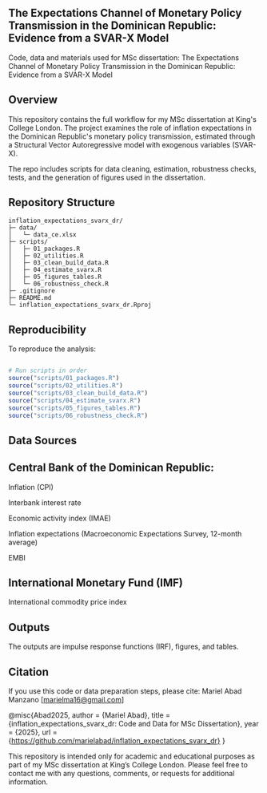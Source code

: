 ## The Expectations Channel of Monetary Policy Transmission in the Dominican Republic: Evidence from a SVAR-X Model
Code, data and materials used for MSc dissertation: The Expectations Channel of Monetary Policy Transmission in the Dominican Republic: Evidence from a SVAR-X Model

## Overview
This repository contains the full workflow for my MSc dissertation at King's College London. The project examines the role of inflation expectations in the Dominican Republic's monetary policy transmission, estimated through a Structural Vector Autoregressive model with exogenous variables (SVAR-X).

The repo includes scripts for data cleaning, estimation, robustness checks, tests, and the generation of figures used in the dissertation.

## Repository Structure

```
inflation_expectations_svarx_dr/
├─ data/
│   └─ data_ce.xlsx
├─ scripts/
│   ├─ 01_packages.R
│   ├─ 02_utilities.R
│   ├─ 03_clean_build_data.R
│   ├─ 04_estimate_svarx.R
│   ├─ 05_figures_tables.R
│   └─ 06_robustness_check.R
├─ .gitignore
├─ README.md
└─ inflation_expectations_svarx_dr.Rproj
```

## Reproducibility

To reproduce the analysis:  

```r

# Run scripts in order
source("scripts/01_packages.R")   
source("scripts/02_utilities.R")    
source("scripts/03_clean_build_data.R")
source("scripts/04_estimate_svarx.R")  
source("scripts/05_figures_tables.R") 
source("scripts/06_robustness_check.R") 

```

## Data Sources
## Central Bank of the Dominican Republic:
Inflation (CPI)

Interbank interest rate

Economic activity index (IMAE)

Inflation expectations (Macroeconomic Expectations Survey, 12-month average)

EMBI

## International Monetary Fund (IMF)
International commodity price index

## Outputs
The outputs are impulse response functions (IRF), figures, and tables.

## Citation
If you use this code or data preparation steps, please cite: 
Mariel Abad Manzano [marielma16@gmail.com]

@misc{Abad2025,
  author       = {Mariel Abad},
  title        = {inflation_expectations_svarx_dr: Code and Data for MSc Dissertation},
  year         = {2025},
  url          = {https://github.com/marielabad/inflation_expectations_svarx_dr}
}

This repository is intended only for academic and educational purposes as part of my MSc dissertation at King’s College London.
Please feel free to contact me with any questions, comments, or requests for additional information.
